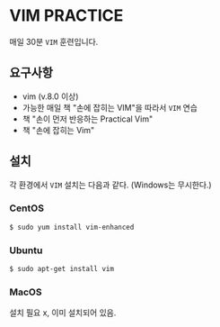 # VIM PRACTICE

매일 30분 `VIM` 훈련입니다.

## 요구사항

* vim (v.8.0 이상)
* 가능한 매일 책 "손에 잡히는 VIM"을 따라서 `VIM` 연습
* 책 "손이 먼저  반응하는 Practical Vim"
* 책 "손에 잡히는 Vim"

## 설치

각 환경에서 `VIM` 설치는 다음과 같다. (Windows는 무시한다.)

### CentOS

```bash
$ sudo yum install vim-enhanced
```

### Ubuntu

```bash
$ sudo apt-get install vim
```

### MacOS

설치 필요 x, 이미 설치되어 있음.


